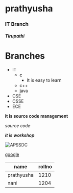 # prathyusha
### IT Branch
##### Tirupathi

# Branches
- IT
  - c
    - It is easy to learn
  - c++
  - java
- CSE
- CSSE
- ECE

 **it is source code management**
 
 
 *source code*
 
 ***it is workshop***
 
 ![APSSDC](http://ffsc.in/wp-content/uploads/2016/07/APSSDC-Logo.jpg)
 
 [google](https://www.google.com/)
 
 
 name|rollno
 ---|---
 prathyusha|1210
 nani|1204
